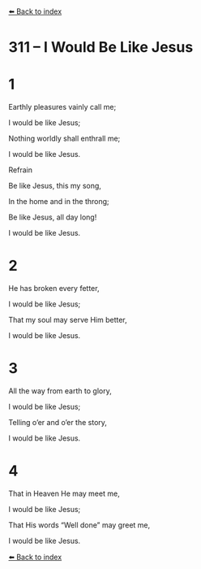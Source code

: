 [⬅️ Back to index](../README.md)

# 311 – I Would Be Like Jesus





# 1

Earthly pleasures vainly call me;

I would be like Jesus;

Nothing worldly shall enthrall me;

I would be like Jesus.



Refrain

Be like Jesus, this my song,

In the home and in the throng;

Be like Jesus, all day long!

I would be like Jesus.



# 2

He has broken every fetter,

I would be like Jesus;

That my soul may serve Him better,

I would be like Jesus.



# 3

All the way from earth to glory,

I would be like Jesus;

Telling o’er and o’er the story,

I would be like Jesus.



# 4

That in Heaven He may meet me,

I would be like Jesus;

That His words “Well done” may greet me,

I would be like Jesus.

[⬅️ Back to index](../README.md)
